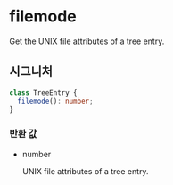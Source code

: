 # filemode

Get the UNIX file attributes of a tree entry.

## 시그니처

```ts
class TreeEntry {
  filemode(): number;
}
```

### 반환 값

<ul class="param-ul">
  <li class="param-li param-li-root">
    <span class="param-type">number</span>
    <br>
    <p class="param-description">UNIX file attributes of a tree entry.</p>
  </li>
</ul>